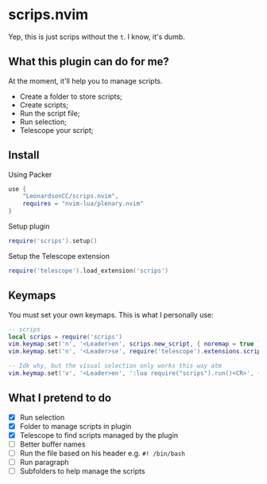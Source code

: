 # scrips.nvim
Yep, this is just scrips without the `t`. I know, it's dumb.

## What this plugin can do for me?
At the moment, it'll help you to manage scripts.
- Create a folder to store scripts;
- Create scripts;
- Run the script file;
- Run selection;
- Telescope your script;

## Install
Using Packer
```lua
use {
    "LeonardsonCC/scrips.nvim",
    requires = "nvim-lua/plenary.nvim"
}
```

Setup plugin
```lua
require('scrips').setup()
```

Setup the Telescope extension
```lua
require('telescope').load_extension('scrips')
```

## Keymaps
You must set your own keymaps. This is what I personally use:
```lua
-- scrips
local scrips = require('scrips')
vim.keymap.set('n', '<Leader>en', scrips.new_script, { noremap = true })
vim.keymap.set('n', '<Leader>se', require('telescope').extensions.scrips.find_file, { noremap = true })

-- Idk why, but the visual selection only works this way atm
vim.keymap.set('v', '<Leader>en', ':lua require("scrips").run()<CR>', { noremap = true })
```

## What I pretend to do
- [X] Run selection
- [X] Folder to manage scripts in plugin
- [X] Telescope to find scripts managed by the plugin
- [ ] Better buffer names
- [ ] Run the file based on his header e.g. `#! /bin/bash`
- [ ] Run paragraph
- [ ] Subfolders to help manage the scripts
